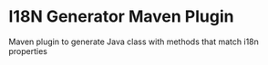 I18N Generator Maven Plugin
===========================

Maven plugin to generate Java class with methods that match i18n properties
